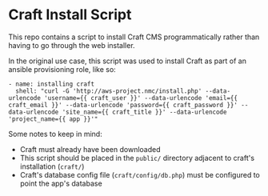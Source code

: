 # Craft Install Script

This repo contains a script to install Craft CMS programmatically 
rather than having to go through the web installer. 

In the original use case, this script was used to install Craft 
as part of an ansible provisioning role, like so:

```
- name: installing craft
  shell: "curl -G 'http://aws-project.nmc/install.php' --data-urlencode 'username={{ craft_user }}' --data-urlencode 'email={{ craft_email }}' --data-urlencode 'password={{ craft_password }}' --data-urlencode 'site_name={{ craft_title }}' --data-urlencode 'project_name={{ app }}'"
```

Some notes to keep in mind:

* Craft must already have been downloaded
 * This script should be placed in the `public/` directory adjacent to craft's installation (`craft/`)
* Craft's database config file (`craft/config/db.php`) must be configured to point the app's database
